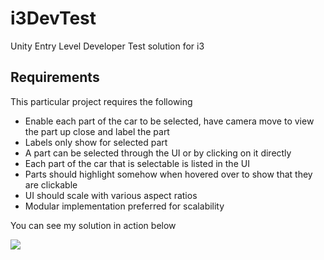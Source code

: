 # i3DevTest
Unity Entry Level Developer Test solution for i3

## Requirements

This particular project requires the following

* Enable each part of the car to be selected, have camera move to view the part up close and label the part
* Labels only show for selected part
* A part can be selected through the UI or by clicking on it directly
* Each part of the car that is selectable is listed  in the UI
* Parts should  highlight somehow when hovered over to show that they are clickable
* UI should scale with various aspect ratios
* Modular implementation preferred for scalability

You can see my solution in action below

![](i3.gif)
